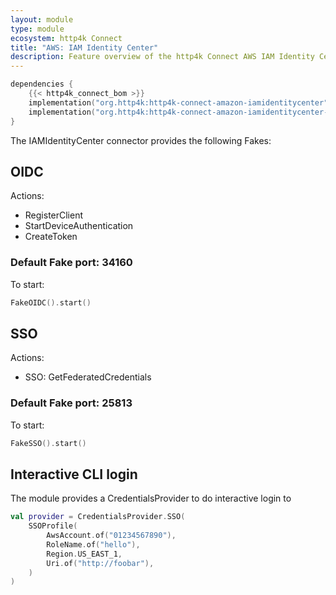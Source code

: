 ```yaml
---
layout: module
type: module
ecosystem: http4k Connect
title: "AWS: IAM Identity Center"
description: Feature overview of the http4k Connect AWS IAM Identity Center modules
---
```


```kotlin
dependencies {
    {{< http4k_connect_bom >}}
    implementation("org.http4k:http4k-connect-amazon-iamidentitycenter")
    implementation("org.http4k:http4k-connect-amazon-iamidentitycenter-fake")
}
```


The IAMIdentityCenter connector provides the following Fakes:

## OIDC

Actions:
* RegisterClient
* StartDeviceAuthentication
* CreateToken

### Default Fake port: 34160

To start:

```kotlin
FakeOIDC().start()
```

## SSO

Actions:
* SSO: GetFederatedCredentials

### Default Fake port: 25813

To start:

```kotlin
FakeSSO().start()
```

## Interactive CLI login

The module provides a CredentialsProvider to do interactive login to

```kotlin
val provider = CredentialsProvider.SSO(
    SSOProfile(
        AwsAccount.of("01234567890"),
        RoleName.of("hello"),
        Region.US_EAST_1,
        Uri.of("http://foobar"),
    )
)
```
